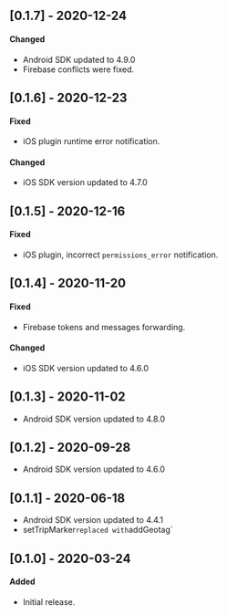 ## [0.1.7] - 2020-12-24
#### Changed
- Android SDK updated to 4.9.0
- Firebase conflicts were fixed.

## [0.1.6] - 2020-12-23

#### Fixed
- iOS plugin runtime error notification.

#### Changed
- iOS SDK version updated to 4.7.0


## [0.1.5] - 2020-12-16

#### Fixed
- iOS plugin, incorrect `permissions_error` notification.

## [0.1.4] - 2020-11-20

#### Fixed
- Firebase tokens and messages forwarding.

#### Changed
- iOS SDK version updated to 4.6.0

## [0.1.3] - 2020-11-02

- Android SDK version updated to 4.8.0

## [0.1.2] - 2020-09-28

- Android SDK version updated to 4.6.0

## [0.1.1] - 2020-06-18

- Android SDK version updated to 4.4.1
- setTripMarker` replaced with `addGeotag` 

## [0.1.0] - 2020-03-24


#### Added
- Initial release.
